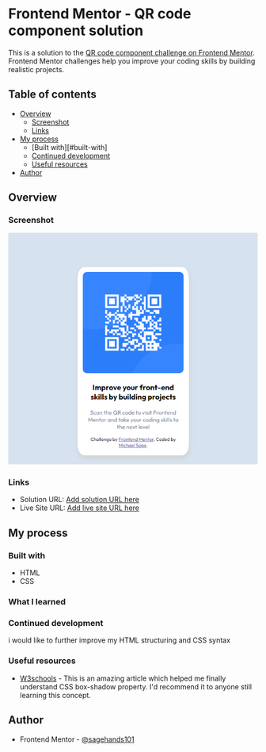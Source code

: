 # Frontend Mentor - QR code component solution

This is a solution to the [QR code component challenge on Frontend Mentor](https://www.frontendmentor.io/challenges/qr-code-component-iux_sIO_H). Frontend Mentor challenges help you improve your coding skills by building realistic projects. 

## Table of contents

- [Overview](#overview)
  - [Screenshot](#screenshot)
  - [Links](#links)
- [My process](#my-process)
  - [Built with][#built-with]
  - [Continued development](#continued-development)
  - [Useful resources](#useful-resources)
- [Author](#author)


## Overview

### Screenshot

![](/images/Frontend-Mentor-QR-code-solution.png)


### Links

- Solution URL: [Add solution URL here](https://your-solution-url.com)
- Live Site URL: [Add live site URL here](https://your-live-site-url.com)

## My process

### Built with
- HTML
- CSS


### What I learned

### Continued development

i would like to further improve my HTML structuring and CSS syntax 

### Useful resources

- [W3schools](https://www.w3schools.com/css/css3_shadows_box.asp) - This is an amazing article which helped me finally understand CSS box-shadow property. I'd recommend it to anyone still learning this concept.

## Author

- Frontend Mentor - [@sagehands101](https://www.frontendmentor.io/profile/sagehands101)

